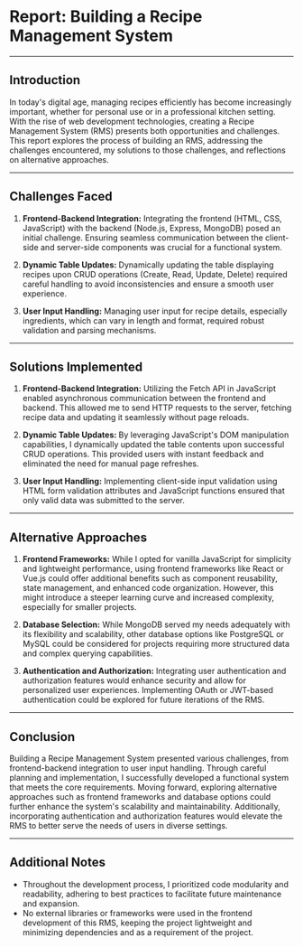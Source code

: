 
# Report: Building a Recipe Management System

---

## Introduction

In today's digital age, managing recipes efficiently has become increasingly important, whether for personal use or in a professional kitchen setting. With the rise of web development technologies, creating a Recipe Management System (RMS) presents both opportunities and challenges. This report explores the process of building an RMS, addressing the challenges encountered, my solutions to those challenges, and reflections on alternative approaches.

---

## Challenges Faced

1. **Frontend-Backend Integration:** Integrating the frontend (HTML, CSS, JavaScript) with the backend (Node.js, Express, MongoDB) posed an initial challenge. Ensuring seamless communication between the client-side and server-side components was crucial for a functional system.

2. **Dynamic Table Updates:** Dynamically updating the table displaying recipes upon CRUD operations (Create, Read, Update, Delete) required careful handling to avoid inconsistencies and ensure a smooth user experience.

3. **User Input Handling:** Managing user input for recipe details, especially ingredients, which can vary in length and format, required robust validation and parsing mechanisms.

---

## Solutions Implemented

1. **Frontend-Backend Integration:** Utilizing the Fetch API in JavaScript enabled asynchronous communication between the frontend and backend. This allowed me to send HTTP requests to the server, fetching recipe data and updating it seamlessly without page reloads.

2. **Dynamic Table Updates:** By leveraging JavaScript's DOM manipulation capabilities, I dynamically updated the table contents upon successful CRUD operations. This provided users with instant feedback and eliminated the need for manual page refreshes.

3. **User Input Handling:** Implementing client-side input validation using HTML form validation attributes and JavaScript functions ensured that only valid data was submitted to the server.

---

## Alternative Approaches

1. **Frontend Frameworks:** While I opted for vanilla JavaScript for simplicity and lightweight performance, using frontend frameworks like React or Vue.js could offer additional benefits such as component reusability, state management, and enhanced code organization. However, this might introduce a steeper learning curve and increased complexity, especially for smaller projects.

2. **Database Selection:** While MongoDB served my needs adequately with its flexibility and scalability, other database options like PostgreSQL or MySQL could be considered for projects requiring more structured data and complex querying capabilities.

3. **Authentication and Authorization:** Integrating user authentication and authorization features would enhance security and allow for personalized user experiences. Implementing OAuth or JWT-based authentication could be explored for future iterations of the RMS.

---

## Conclusion

Building a Recipe Management System presented various challenges, from frontend-backend integration to user input handling. Through careful planning and implementation, I successfully developed a functional system that meets the core requirements. Moving forward, exploring alternative approaches such as frontend frameworks and database options could further enhance the system's scalability and maintainability. Additionally, incorporating authentication and authorization features would elevate the RMS to better serve the needs of users in diverse settings.

---

## Additional Notes

- Throughout the development process, I prioritized code modularity and readability, adhering to best practices to facilitate future maintenance and expansion.
- No external libraries or frameworks were used in the frontend development of this RMS, keeping the project lightweight and minimizing dependencies and as a requirement of the project.
